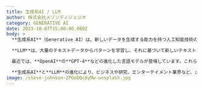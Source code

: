 ```yaml
---
title: 生成系AI / LLM
author: 株式会社メゾンディジョジオ
category: GENERATIVE AI
date: 2023-10-07T15:00:00.000Z
body: >
  **生成系AI**（Generative AI）は、新しいデータを生成する能力を持つ人工知能技術の一種です。この技術は、特定のタスクを実行するために訓練された機械学習モデルを利用し、データのパターンを学習して新しいデータを生成します。生成系AIの一例として、言語モデル（**LLM: Language Models**）があります。

  **LLM**は、大量のテキストデータからパターンを学習し、それに基づいて新しいテキストを生成することができます。例えば、文章の生成、文章の翻訳、質問応答、要約作成など、多くの**NLP**（自然言語処理）タスクに利用されています。

  最近では、**OpenAI**の**GPT-4**などの進化した言語モデルが登場しています。これらのモデルは、非常に大規模なデータセットで訓練され、人間のように自然で流暢なテキストを生成する能力を持っています。また、これらのモデルは、人間と同様にコンテキストを理解し、関連性の高い情報を提供することができます。

  **生成系AI**と**LLM**の進化により、ビジネスや研究、エンターテイメント業界など、さまざまな分野での応用が期待されています。特に、コンテンツ生成、カスタマーサービス、自動化された報告システムなど、多くの新しい可能性が開かれています。
image: /steve-johnson-ZPOoDQc8yMw-unsplash.jpg
---
```

